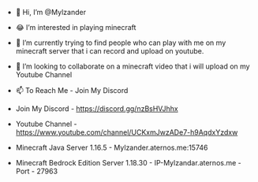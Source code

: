 - 👋 Hi, I’m @Mylzander
- 😂 I’m interested in playing minecraft
- 👀 I’m currently trying to find people who can play with me on my minecraft server that i can record and upload on youtube.
- 💞️ I’m looking to collaborate on a minecraft video that i will upload on my Youtube Channel 
- 📫 To Reach Me - Join My Discord 

- Join My Discord - https://discord.gg/nzBsHVJhhx
- Youtube Channel - https://www.youtube.com/channel/UCKxmJwzADe7-h9AqdxYzdxw 
- Minecraft Java Server 1.16.5 - Mylzander.aternos.me:15746
- Minecraft Bedrock Edition Server 1.18.30 - IP-Mylzandar.aternos.me
                                           - Port - 27963 
